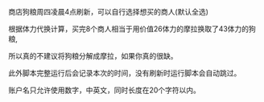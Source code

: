 商店狗粮周四凌晨4点刷新，可以自行选择想买的商人(默认全选)

根据体力代换计算，买完8个商人相当于用价值26体力的摩拉换取了43体力的狗粮,

所以真的不建议将狗粮分解成摩拉，如果你真的很缺。

此外脚本完整运行后会记录本次的时间，没有刷新时运行脚本会自动跳过。

账户名只允许使用数字，中英文，同时长度在20个字符以内。